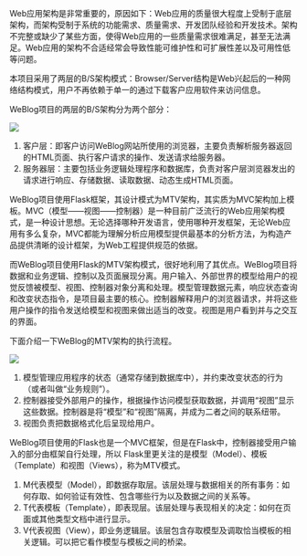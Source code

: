 Web应用架构是非常重要的，原因如下：Web应用的质量很大程度上受制于底层架构，而架构受制于系统的功能需求、质量需求、开发团队经验和开发技术。架构不完整或缺少了某些方面，使得Web应用的一些质量需求很难满足，甚至无法满足。Web应用的架构不合适经常会导致性能可维护性和可扩展性差以及可用性低等问题。

本项目采用了两层的B/S架构模式：Browser/Server结构是Web兴起后的一种网络结构模式，用户不再依赖于单一的通过下载客户应用软件来访问信息。

WeBlog项目的两层的B/S架构分为两个部分：

![](https://ws1.sinaimg.cn/large/ea577d5dly1fsf8n0fo3jj20r40lkmym.jpg)

1. 客户层：即客户访问WeBlog网站所使用的浏览器，主要负责解析服务器返回的HTML页面、执行客户请求的操作、发送请求给服务器。
2. 服务器层：主要包括业务逻辑处理程序和数据库，负责对客户层浏览器发出的请求进行响应、存储数据、读取数据、动态生成HTML页面。

WeBlog项目使用Flask框架，其设计模式为MTV架构，其实质为MVC架构加上模板。MVC（模型——视图——控制器）是一种目前广泛流行的Web应用架构模式，是一种设计思想。无论选择哪种开发语言，使用哪种开发框架，无论Web应用有多么复杂，MVC都能为理解分析应用模型提供最基本的分析方法，为构造产品提供清晰的设计框架，为Web工程提供规范的依据。

而WeBlog项目使用Flask的MTV架构模式，很好地利用了其优点。WeBlog项目将数据和业务逻辑、控制以及页面展现分离。用户输入、外部世界的模型给用户的视觉反馈被模型、视图、控制器对象分离和处理。模型管理数据元素，响应状态查询和改变状态指令，是项目最主要的核心。控制器解释用户的浏览器请求，并将这些用户操作的指令发送给模型和视图来做出适当的改变。视图是用户看到并与之交互的界面。

下面介绍一下WeBlog的MTV架构的执行流程。

![](https://ws1.sinaimg.cn/large/ea577d5dly1fsf8n0561dj20v70dg40w.jpg)

1. 模型管理应用程序的状态（通常存储到数据库中），并约束改变状态的行为（或者叫做“业务规则”）。 
2. 控制器接受外部用户的操作，根据操作访问模型获取数据，并调用“视图”显示这些数据。控制器是将“模型”和“视图”隔离，并成为二者之间的联系纽带。
3. 视图负责把数据格式化后呈现给用户。 

WeBlog项目使用的Flask也是一个MVC框架，但是在Flask中，控制器接受用户输入的部分由框架自行处理，所以 Flask里更关注的是模型（Model）、模板（Template）和视图（Views），称为MTV模式。

1. M代表模型（Model），即数据存取层。该层处理与数据相关的所有事务：如何存取、如何验证有效性、包含哪些行为以及数据之间的关系等。
2. T代表模板（Template），即表现层。该层处理与表现相关的决定：如何在页面或其他类型文档中进行显示。
3. V代表视图（View），即业务逻辑层。该层包含存取模型及调取恰当模板的相关逻辑。可以把它看作模型与模板之间的桥梁。